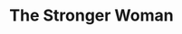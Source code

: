 ---
title: The Stronger Woman
year: 1933
opening_date: 1933-04-18
closing_date: 
layout: productions
image:
image_caption:
image_credit:
playbill:
category:
Theatre: Theatre Jacksonville
cast:
  Waitress: Cecile Bowen
  Miss X: Elsie Cassett Laughlin
  Mrs. Y: Fay Beckett
crew:
  Director: Fay Beckett
  Staging: Drummond Paul, Jr.
understudies:
orchestra:
external_links:
---